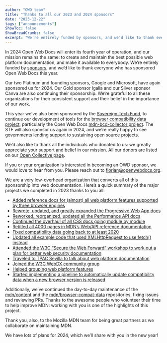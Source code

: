 ```yaml
---
author: "OWD team"
title: "Thanks to all our 2023 and 2024 sponsors"
date: "2023-12-22"
tags: ["announcements"]
ShowToc: false
ShowBreadCrumbs: false
excerpt: "We’re entirely funded by sponsors, and we’d like to thank everyone who has sponsored Open Web Docs in 2023."
---
```


In 2024 Open Web Docs will enter its fourth year of operation, and our mission remains the same: to create and maintain the best possible web platform documentation, and make it available to everybody. We’re entirely funded by [sponsors](https://openwebdocs.org/sponsors/), and we’d like to thank everyone who has sponsored Open Web Docs this year.

Our two Platinum and founding sponsors, Google and Microsoft, have again sponsored us for 2024. Our Gold sponsor Igalia and our Silver sponsor Canva are also continuing their sponsorship. We’re grateful to all these organizations for their consistent support and their belief in the importance of our work.

This year we’ve also been sponsored by the [Sovereign Tech Fund](https://www.sovereigntechfund.de/), to continue our development of tools for the [browser compatibility data project](https://github.com/mdn/browser-compat-data), particularly the Open Web Docs [mdn-bcd-collector project](https://github.com/openwebdocs/mdn-bcd-collector). The STF will also sponsor us again in 2024, and we’re really happy to see governments lending support to sustaining open source projects.

We’d also like to thank all the individuals who donated to us: we greatly appreciate your support and belief in our mission. All our donors are listed on our [Open Collective page](https://opencollective.com/open-web-docs).

If you or your organization is interested in becoming an OWD sponsor, we would love to hear from you. Please reach out to florian@openwebdocs.org.

We are a very low-overhead organization that converts all of this sponsorship into web documentation. Here’s a quick summary of the major projects we completed in 2023 thanks to you all:

- [Added reference docs for (almost) all web platform features supported by three browser engines](https://openwebdocs.org/content/posts/complete-interop-features/)
- [Rewrote, updated, and greatly expanded the Progressive Web App docs](https://blogs.windows.com/msedgedev/2023/08/09/pwa-documentation-mdn-web-docs-open-web-docs/)
- [Reworked, reorganized, updated all the Performance API docs](https://github.com/openwebdocs/project/issues/62)
- [Continued the overhaul of all CSS docs going module by module](https://github.com/openwebdocs/project/issues/147)
- [Retitled all 4000 pages in MDN’s Web/API reference documentation](https://openwebdocs.org/content/posts/web-api-page-titles/)
- [Fixed compatibility data going back to at least 2020](https://github.com/openwebdocs/project/issues/85)
- [Updated all example code that used XMLHttpRequest to use fetch() instead](https://github.com/openwebdocs/project/issues/156)
- [Attended the W3C “Secure the Web Forward” workshop to work out a plan for better web security documentation](https://openwebdocs.org/content/posts/secure-the-web-forward/)
- [Traveled to TPAC Sevilla to talk about web platform documentation](https://openwebdocs.org/content/posts/tpac-sevilla/)
- [Joined the W3C WebDX community group](https://www.w3.org/community/webdx/)
- [Helped grouping web platform features](https://github.com/openwebdocs/project/issues/169)
- [Started implementing a pipeline to automatically update compatibility data when a new browser version is released](https://github.com/openwebdocs/project/issues/168)

Additionally, we’ve continued the day-to-day maintenance of the [mdn/content](https://github.com/mdn/content) and the [mdn/browser-compat-data](https://github.com/mdn/browser-compat-data) repositories, fixing issues and reviewing PRs. Thanks to the awesome people who volunteer their time to help improve MDN: working with you is one of the highlights of this project.

Thank you, also, to the Mozilla MDN team for being great partners as we collaborate on maintaining MDN.

We have lots of plans for 2024, which we’ll share with you in the new year!
